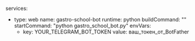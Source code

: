services:
  - type: web
    name: gastro-school-bot
    runtime: python
    buildCommand: ""
    startCommand: "python gastro_school_bot.py"
    envVars:
      - key: YOUR_TELEGRAM_BOT_TOKEN
        value: ваш_токен_от_BotFather
